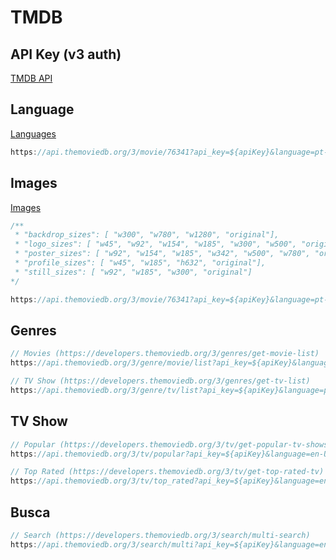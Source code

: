 # TMDB

## API Key (v3 auth)

[TMDB API](https://www.themoviedb.org/settings/api)

## Language

[Languages](https://developers.themoviedb.org/3/getting-started/languages)

```js
https://api.themoviedb.org/3/movie/76341?api_key=${apiKey}&language=pt-BR
```

## Images

[Images](https://developers.themoviedb.org/3/getting-started/images)

```js
/**
 * "backdrop_sizes": [ "w300", "w780", "w1280", "original"],
 * "logo_sizes": [ "w45", "w92", "w154", "w185", "w300", "w500", "original"],
 * "poster_sizes": [ "w92", "w154", "w185", "w342", "w500", "w780", "original"],
 * "profile_sizes": [ "w45", "w185", "h632", "original"],
 * "still_sizes": [ "w92", "w185", "w300", "original"]
*/

https://api.themoviedb.org/3/movie/76341?api_key=${apiKey}&language=pt-BR
```

## Genres

```js
// Movies (https://developers.themoviedb.org/3/genres/get-movie-list)
https://api.themoviedb.org/3/genre/movie/list?api_key=${apiKey}&language=pt-BR

// TV Show (https://developers.themoviedb.org/3/genres/get-tv-list)
https://api.themoviedb.org/3/genre/tv/list?api_key=${apiKey}&language=pt-BR
```

## TV Show

```js
// Popular (https://developers.themoviedb.org/3/tv/get-popular-tv-shows)
https://api.themoviedb.org/3/tv/popular?api_key=${apiKey}&language=en-US&page=1

// Top Rated (https://developers.themoviedb.org/3/tv/get-top-rated-tv)
https://api.themoviedb.org/3/tv/top_rated?api_key=${apiKey}&language=en-US&page=1
```

## Busca

```js
// Search (https://developers.themoviedb.org/3/search/multi-search)
https://api.themoviedb.org/3/search/multi?api_key=${apiKey}&language=en-US&query=dead&page=1&include_adult=false
```